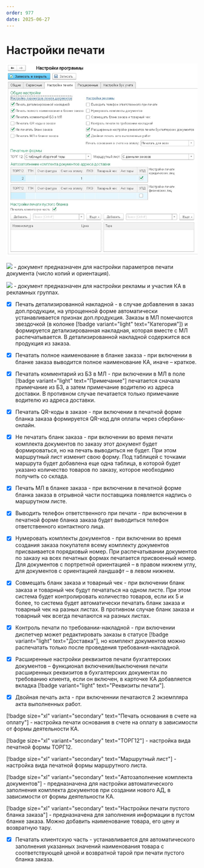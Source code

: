 ```yaml
---
order: 977
date: 2025-06-27
---
```

# Настройки печати

![](\images\изменения\печ.jpg)

![](/images/Настройка_параметров_печати_документов.jpg) -  документ предназначен для настройки параметров печати документа (число копий и ориентация). 

![](/images/Настройка_рекламы.jpg) -  документ предназначен для настройки рекламы и участия КА в рекламных группах.

- [x] Печать детализированной накладной - в случае добавления в заказ доп.продукции, на упрощенной форме автоматически устанавливается признак доп.продукция. Заказы в МЛ помечаются звездочкой (в колонке [!badge variant="light" text="Категория"]) и формируется детализированная накладная, которая вместе с МЛ распечатывается. В детализированной накладной содержится вся продукция из заказа.

- [x] Печатать полное наименование в бланке заказа - при включении в бланке заказа выводится полное наименование КА, иначе – краткое.

- [x] Печатать комментарий из БЗ в МЛ - при включении в МЛ в поле [!badge variant="light" text="Примечание"] печатается сначала примечание из БЗ, а затем примечание водителю из адреса доставки. В противном случае печатается только примечание водителю из адреса доставки.

- [x] Печатать QR-коды в заказе - при включении в печатной форме бланка заказа формируется QR-код для оплаты через сбербанк-онлайн.

- [x] Не печатать бланк заказа - при включении во время печати комплекта документов по заказу этот документ будет формироваться, но на печать выводиться не будет. При этом маршрутный лист изменит свою форму. Под таблицей с точками маршрута будет добавлена еще одна таблица, в которой будет указано количество товаров по заказу, которое необходимо получить со склада.

- [x] Печать МЛ в бланке заказа - при включении в печатной форме бланка заказа в отрывной части поставщика появляется надпись о маршрутном листе.

- [x] Выводить телефон ответственного при печати - при включении в печатной форме бланка заказа будет выводиться телефон ответственного контактного лица.

- [x] Нумеровать комплекты документов - при включении во время создания заказа покупателя всему комплекту документов присваивается порядковый номер. При распечатывании документов по заказу на всех печатных формах печатается присвоенный номер. Для документов с портретной ориентацией – в правом нижнем углу, для документов с ориентацией ландшафт – в левом нижнем.

- [x] Совмещать бланк заказа и товарный чек - при включении бланк заказа и товарный чек будут печататься на одном листе. При этом система будет контролировать количество товаров, если их 5 и более, то система будет автоматически печатать бланк заказа и товарный чек на разных листах. В противном случае бланк заказа и товарный чек всегда печатаются на разных листах. 

- [x] Контроль печати по требовании-накладной - при включении диспетчер может редактировать заказы в статусе [!badge variant="light" text="Доставка"], но комплект документов можно распечатать только после проведения требования-накладной.

- [x] Расширенные настройки реквизитов печати бухгалтерских документов – функционал включения/выключения печати расширенных реквизитов в бухгалтерских документах по требованию клиента, если он включен, в карточке КА добавляется вкладка [!badge variant="light" text="Реквизиты печати"].

- [x] Двойная печать акта - при включеннии печатаются 2 экземпляра акта выполненных работ.

[!badge size="xl" variant="secondary" text="Печать основания в счете на оплату"] - настройка печати основания в счете на оплату в зависимости от формы деятельности КА.

[!badge size="xl" variant="secondary" text="ТОРГ12"] - настройка вида печатной формы ТОРГ12.

[!badge size="xl" variant="secondary" text="Маршрутный лист"] - настройка вида печатной формы маршрутного листа.

[!badge size="xl" variant="secondary" text="Автозаполнение комплекта документов"] - предназначена для настройки автоматического заполнения комплекта документов при создании нового АД, в зависимости от формы деятельности КА.

[!badge size="xl" variant="secondary" text="Настройки печати пустого бланка заказа"] - предназначена для заполнения информации в пустом бланке заказа. Можно добавить наименование товара, его цену и возвратную тару.

- [x] Печатать клиентскую часть - устанавливается для автоматического заполнения указанных значений наименования товара с соответствующей ценой и возвратной тарой при печати пустого бланка заказа.
